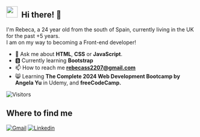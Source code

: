 <!-- TODO: Add class that explains all the tools you use -->

<!-- <a target="blank"><img align="left" src="./assets/patric1.gif" /></a> -->

## <img src="https://media.giphy.com/media/ObNTw8Uzwy6KQ/giphy.gif" width="30px">&nbsp; Hi there! 👋

<!-- <a target="blank"><img align="left" src="./assets/profile_pic.gif" /></a> -->


I'm Rebeca, a 24 year old from the south of Spain, currently living in the UK for the past +5 years. 
<br>I am on my way to becoming a Front-end developer!<br>

- 💬 Ask me about **HTML**, **CSS** or **JavaScript**.
- 🅱️ Currently learning **Bootstrap** 
- 📫 How to reach me **rebecass2207@gmail.com**
- 😸 Learning **The Complete 2024 Web Development Bootcamp by Angela Yu** in Udemy, and **freeCodeCamp.**

![Visitors](https://api.visitorbadge.io/api/combined?path=https%3A%2F%2Fgithub.com%2Frebecass22&labelColor=%232ccce4&countColor=%232ccce4&style=flat)

## Where to find me
[![Gmail](https://img.shields.io/badge/Gmail-D14836?style=for-the-badge&logo=gmail&logoColor=white)](mailto:rebecass2207@gmail.com)
[![Linkedin](https://img.shields.io/badge/LinkedIn-0077B5?style=for-the-badge&logo=linkedin&logoColor=white)](https://www.linkedin.com/in/rebeca-servais-563148186/)
